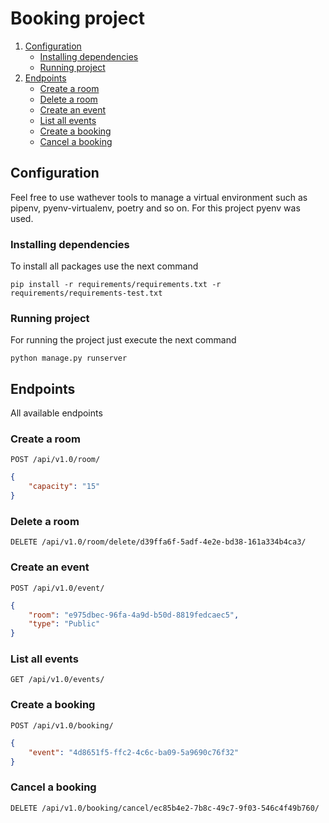 # Booking project


1. [Configuration](#configuration)
    * [Installing dependencies](#installing-dependencies)
    * [Running project](#running-project)
2. [Endpoints](#endpoints)
    * [Create a room](#create-a-room)
    * [Delete a room](#delete-a-room)
    * [Create an event](#create-an-event)
    * [List all events](#list-all-events)
    * [Create a booking](#create-a-booking)
    * [Cancel a booking](#cancel-a-booking)

## Configuration
Feel free to use wathever tools to manage a virtual environment such as pipenv, pyenv-virtualenv, poetry and so on. For this project pyenv was used.

### Installing dependencies
To install all packages use the next command
```
pip install -r requirements/requirements.txt -r requirements/requirements-test.txt
```

### Running project
For running the project just execute the next command
```
python manage.py runserver
```

## Endpoints
All available endpoints

### Create a room
`POST /api/v1.0/room/` 
```json
{
    "capacity": "15"
}
```

### Delete a room
`DELETE /api/v1.0/room/delete/d39ffa6f-5adf-4e2e-bd38-161a334b4ca3/`

### Create an event
`POST /api/v1.0/event/` 
```json
{    
    "room": "e975dbec-96fa-4a9d-b50d-8819fedcaec5",
    "type": "Public"
}
```

### List all events
`GET /api/v1.0/events/`

### Create a booking
`POST /api/v1.0/booking/` 
```json
{    
    "event": "4d8651f5-ffc2-4c6c-ba09-5a9690c76f32"    
}
```

### Cancel a booking
`DELETE /api/v1.0/booking/cancel/ec85b4e2-7b8c-49c7-9f03-546c4f49b760/`